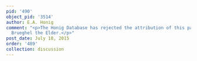 ```yaml
---
pid: '490'
object_pid: '3514'
author: E.A. Honig
comment: "<p>The Honig Database has rejected the attribution of this painting to Jan
  Brueghel the Elder.</p>"
post_date: July 18, 2015
order: '489'
collection: discussion
---
```

